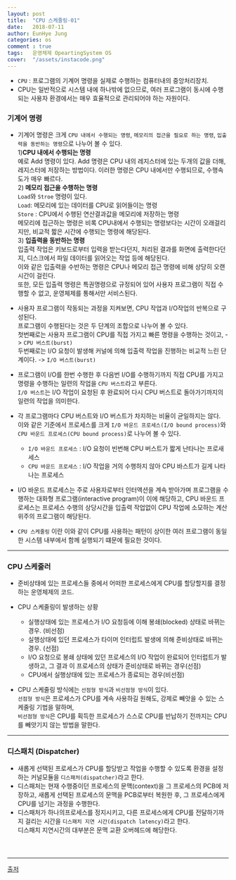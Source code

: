 ```yaml
---
layout: post
title:  "CPU 스케줄링-01"
date:   2018-07-11
author: EunHye Jung
categories: os
comment : true
tags:	운영체제 OpeartingSystem OS
cover:  "/assets/instacode.png"
---
```

   
* `CPU` : 프로그램의 기계어 명령을 실제로 수행하는 컴퓨터내의 중앙처리장치.
* CPU는 일반적으로 시스템 내에 하나밖에 없으므로, 여러 프로그램이 동시에 수행되는 사용자 환경에서는 매우 효율적으로 관리되어야 하는 자원이다.  
   
   
### 기계어 명령  
    
* 기계어 명령은 크게 `CPU 내에서 수행되는 명령`, `메모리의 접근을 필요로 하는 명령`, `입출력을 동반하는 명령`으로 나누어 볼 수 있다.  
1)<b>CPU 내에서 수행되는 명령</b>  
  예로 Add 명령이 있다. Add 명령은 CPU 내의 레지스터에 있는 두개의 값을 더해, 레지스터에 저장하는 방법이다. 
  이러한 명령은 CPU 내에서만 수행되므로, 수행속도가 매우 빠르다.        
2)<b> 메모리 접근을 수행하는 명령</b>  
  `Load`와 `Stroe` 명령이 있다.  
  `Load`: 메모리에 있는 데이터를 CPU로 읽어들이는 명령  
  `Store` : CPU에서 수행된 연산결과값을 메모리에 저장하는 명령  
메모리에 접근하는 명령은 비록 CPU내에서 수행되는 명령보다는 시간이 오래걸리지만, 비교적 짧은 시간에 수행되는 명령에 해당된다.  
3)<b> 입출력을 동반하는 명령 </b>  
입출력 작업은 키보드로부터 입력을 받는다던지, 처리된 결과를 화면에 출력한다던지, 디스크에서 파일 데이터를 읽어오는 작업 등에 해당된다.  
이와 같은 입출력을 수반하는 명령은 CPU나 메모리 접근 명령에 비해 상당히 오랜 시간이 걸린다.  
또한, 모든 입출력 명령은 특권명령으로 규정되어 있어 사용자 프로그램이 직접 수행할 수 없고, 운영체제를 통해서만 서비스된다.  
   
* 사용자 프로그램이 작동되는 과정을 지켜보면, CPU 작업과 I/O작업의 반복으로 구성된다.  
  프로그램이 수행된다는 것은 두 단계의 조합으로 나누어 볼 수 있다.  
  첫번째로는 사용자 프로그램이 CPU를 직접 가지고 빠른 명령을 수행하는 것이고,  -> `CPU 버스트(burst)`  
  두번째로는 I/O 요청이 발생해 커널에 의해 입출력 작업을 진행하는 비교적 느린 단계이다.  -> `I/O 버스트(burst)`    
* 프로그램이 I/O를 한번 수행한 후 다음번 I/O를 수행하기까지 직접 CPU를 가지고 명령을 수행하는 일련의 작업을 `CPU 버스트`라고 부른다.  
  `I/O 버스트`는 I/O 작업이 요청된 후 완료되어 다시 CPU 버스트로 돌아가기까지의 일련의 작업을 의미한다.     
* 각 프로그램마다 CPU 버스트와 I/O 버스트가 차지하는 비율이 균일하지는 않다.  
  이와 같은 기준에서 프로세스를 크게 `I/O 바운드 프로세스(I/O bound process)`와 `CPU 바운드 프로세스(CPU bound process)`로 나누어 볼 수 있다.  
  * `I/O 바운드 프로세스` : I/O 요청이 빈번해 CPU 버스트가 짧게 난타나는 프로새세스   
  * `CPU 바운드 프로세스` : I/O 작업을 거의 수행하지 않아 CPU 바스트가 길게 나타나는 프로세스   
   
* I/O 바운드 프로세스는 주로 사용자로부터 인터액션을 계속 받아가며 프로그램을 수행하는 대화형 프로그램(interactive program)이 이에 해당하고, CPU 바운드 프로세스는 프로세스 수행의 상당시간을 입출력 작업없이 CPU 작업에 소모하는 계산 위주의 프로그램이 해당된다.   
* `CPU 스케줄링` 이란 이와 같이 CPU를 사용하는 패턴이 상이한 여러 프로그램이 동일한 시스템 내부에서 함께 실행되기 떄문에 필요한 것이다.  
   
   
- - -
   
### CPU 스케줄러    
   
* 준비상태에 있는 프로세스들 중에서 어떠한 프로세스에게 CPU를 할당할지를 결정하는 운영체제의 코드.  
* CPU 스케줄링이 발생하는 상황  
    * 실행상태에 있는 프로세스가 I/O 요청등에 이해 봉쇄(blocked) 상태로 바뀌는 경우. (비선점)   
    * 실행상태에 있던 프로세스가 타이머 인터럽트 발생에 의해 준비상태로 바뀌는 경우. (선점)   
    * I/O 요청으로 봉쇄 상태에 있던 프로세스의 I/O 작업이 완료되어 인터럽트가 발생하고, 그 결과 이 프로세스의 상태가 준비상태로 바뀌는 경우(선점)  
    * CPU에서 실행상태에 있는 프로세스가 종료되는 경우(비선점)   
   
* CPU 스케줄링 방식에는 `선점형 방식`과 `비선점형 방식`이 있다.  
  `선점형 방식`은 프로세스가 CPU를 계속 사용하길 원해도, 강제로 빼앗을 수 있는 스케줄링 기법을 말하며,  
  `비선점형 방식`은 CPU를 획득한 프로세스가 스스로 CPU를 반납하기 전까지는 CPU를 빼앗기지 않는 방법을 말한다.  
   
   
- - -   
   
### 디스패치 (Dispatcher) 
   
* 새롭게 선택된 프로세스가 CPU를 할당받고 작업을 수행할 수 있도록 환경을 설정하는 커널모듈을 `디스패처(dispatcher)`라고 한다.  
* 디스패처는 현재 수행중이던 프로세스의 문맥(context)을 그 프로세스의 PCB에 저장하고, 새롭게 선택된 프로세스의 문맥을 PCB로부터 복원한 후, 그 프로세스에게 CPU를 넘기는 과정을 수행한다.  
* 디스패처가 하나의프로세스를 정지시키고, 다른 프로세스에게 CPU를 전달하기까지 걸리는 시간을 `디스패치 지연 시간(dispatch latency)`라고 한다.  
  디스패치 지연시간의 대부분은 문맥 교환 오버헤드에 해당한다.  
　  
　  

   
- - -
    
[출저](https://book.naver.com/bookdb/book_detail.nhn?bid=4392911)  
   
     
  　   
      　  
         
